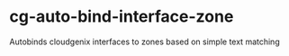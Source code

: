 # cg-auto-bind-interface-zone
Autobinds cloudgenix interfaces to zones based on simple text matching
